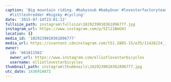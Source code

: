 ```yaml
---
caption: 'Big mountain riding. #babysnub #babyGnar #lovestarfactoryteam #cyclist #futurecyclist
  #littleshredder #bigsky #cycling'
date: '2015-07-14T23:01:12'
fullsize_path: instagram\fullsize\1029239010361896777.jpg
instagram_url: https://www.instagram.com/p/5Il21BmG9J
location: {}
media_id: '1029239010361896777'
media_url: https://scontent.cdninstagram.com/t51.2885-15/e35/11426224_118936125112664_24360930_n.jpg?ig_cache_key=MTAyOTIzOTAxMDM2MTg5Njc3Nw%3D%3D.2
owner:
  id: '661611562'
  owner_url: https://www.instagram.com/elliotlovestarbicycles
  username: elliotlovestarbicycles
thumbnail_path: instagram\thumbnails\1029239010361896777.jpg
utc_date: 1436914872
---
```

